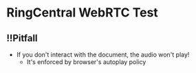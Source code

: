 # RingCentral WebRTC Test


## !!Pitfall

- If you don't interact with the document, the audio won't play!
  - It's enforced by browser's autoplay policy
